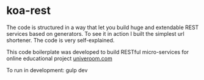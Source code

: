 # koa-rest
The code is structured in a way that let you build huge and extendable REST services based on generators. To see it in action I
built the simplest url shortener. The code is very self-explained.

This code boilerplate was developed to build RESTful micro-services for
online educational project [univeroom.com](http://univeroom.com)

To run in development:
gulp dev
